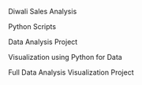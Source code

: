 Diwali Sales Analysis

Python Scripts

Data Analysis Project

Visualization using Python for Data 

Full Data Analysis Visualization Project



